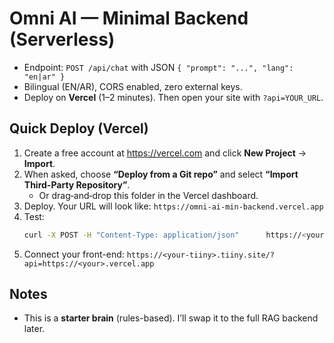# Omni AI — Minimal Backend (Serverless)

- Endpoint: `POST /api/chat` with JSON `{ "prompt": "...", "lang": "en|ar" }`
- Bilingual (EN/AR), CORS enabled, zero external keys.
- Deploy on **Vercel** (1–2 minutes). Then open your site with `?api=YOUR_URL`.

## Quick Deploy (Vercel)
1. Create a free account at https://vercel.com and click **New Project** → **Import**.
2. When asked, choose **“Deploy from a Git repo”** and select **“Import Third-Party Repository”**.
   - Or drag‑and‑drop this folder in the Vercel dashboard.
3. Deploy. Your URL will look like: `https://omni-ai-min-backend.vercel.app`
4. Test:
   ```bash
   curl -X POST -H "Content-Type: application/json"      https://<your>.vercel.app/api/chat      -d '{"prompt":"What does GPI do?","lang":"en"}'
   ```
5. Connect your front-end:
   `https://<your-tiiny>.tiiny.site/?api=https://<your>.vercel.app`

## Notes
- This is a **starter brain** (rules-based). I’ll swap it to the full RAG backend later.